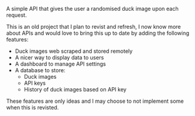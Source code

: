 A simple API that gives the user a randomised duck image upon each request. 

This is an old project that I plan to revist and refresh, I now know more about APIs and would love to bring this up to date by adding the following features: 

- Duck images web scraped and stored remotely
- A nicer way to display data to users
- A dashboard to manage API settings
- A database to store:
  - Duck images
  - API keys
  - History of duck images based on API key
 

These features are only ideas and I may choose to not implement some when this is revisted. 
